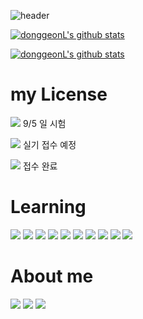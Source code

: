![header](https://capsule-render.vercel.app/api?type=wave&color=F7EFE9&height=300&section=header&text=👋%20Hi%20There&fontSize=90)

 [![donggeonL's github stats](https://github-readme-stats.vercel.app/api?username=donggeonL&show_icons=true&theme=dracula)](https://github.com/anuraghazra/github-readme-stats)
 
 [![donggeonL's github stats](https://github-readme-stats.vercel.app/api/top-langs/?username=donggeonL&layout=compact&hide=Visual%20Basic&theme=dracula)](https://github.com/anuraghazra/github-readme-stats)
 
<h1> my License </h1>
 
<span target="_blank"><img src="https://img.shields.io/badge/SQLD-E34F26?style=flat-square&logo=dasp&logoColor=white"/> 9/5 일 시험 </span> 
<p target="_blank"><img src="https://img.shields.io/badge/정보처리기사-E34F26?style=flat-square&logo=&logoColor=white"/> 실기 접수 예정 </p>
<p target="_blank"><img src="https://img.shields.io/badge/리눅스 마스터 2급-E34F26?style=flat-square&logo=linux&logoColor=white"/> 접수 완료 </p>
 
 </hr/>
<h1> Learning </h1>
<span target="_blank"><img src="https://img.shields.io/badge/Spring boot-339933?style=flat-square&logo=springboot&logoColor=white"/>
<a target="_blank"><img src="https://img.shields.io/badge/Kubernetes-339933?style=flat-square&logo=kubernetes&logoColor=white"/></a>
<a target="_blank"><img src="https://img.shields.io/badge/Linux-339933?style=flat-square&logo=linux&logoColor=white"/></a>
<a target="_blank"><img src="https://img.shields.io/badge/Docker-339933?style=flat-square&logo=docker&logoColor=white"/></a>
<a target="_blank"><img src="https://img.shields.io/badge/Java-339933?style=flat-square&logo=java&logoColor=white"/></a>
<a target="_blank"><img src="https://img.shields.io/badge/C-339933?style=flat-square&logo=c&logoColor=white"/></a>
<a target="_blank"><img src="https://img.shields.io/badge/OracleDB-339933?style=flat-square&logo=oracle&logoColor=white"/></a>
<a target="_blank"><img src="https://img.shields.io/badge/MariaDB-339933?style=flat-square&logo=mariadb&logoColor=white"/></a>
<a target="_blank"><img src="https://img.shields.io/badge/Python-339933?style=flat-square&logo=python&logoColor=white"/></a>
<a target="_blank"><img src="https://img.shields.io/badge/AWS-339933?style=flat-square&logo=amazon&logoColor=white"/></a>

<h1> About me </h1>
<a href="https://www.instagram.com/do.r.dong/" target="_blank"><img src="https://img.shields.io/badge/Instagram-E4405F?style=flat-square&logo=instagram&logoColor=white"/></a>
<a href="https://www.facebook.com/profile.php?id=100004021822010" target="_blank"><img src="https://img.shields.io/badge/Facebook-E4405F?style=flat-square&logo=facebook&logoColor=white"/></a>
<a href="https://hub.docker.com/u/vcvc7978" target="_blank"><img src="https://img.shields.io/badge/DockerHUB-E4405F?style=flat-square&logo=docker&logoColor=white"/></a>

